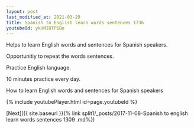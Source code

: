 ```yaml
---
layout: post
last_modified_at: 2021-03-29
title: Spanish to English learn words sentences 1736 
youtubeId: ykHMI8TP1Bo
---
```

 
 
Helps to learn English words and sentences for Spanish speakers.

Opportunitiy to repeat the words sentences. 

Practice English language. 
 
10 minutes practice every day. 
 
How to learn English words and sentences for Spanish speakers 
 
{% include youtubePlayer.html id=page.youtubeId %}
 
 
[Next]({{ site.baseurl }}{% link  split1/_posts/2017-11-08-Spanish to english learn words sentences 1309 .md%})
 
